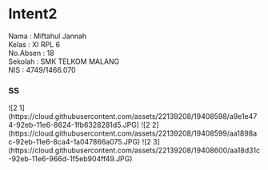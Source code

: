 # Intent2
<p>
Nama : Miftahul Jannah <br>
Kelas : XI RPL 6<br>
No.Absen : 18 <br>
Sekolah : SMK TELKOM MALANG <br>
NIS : 4749/1466.070
</p>
<h3> SS </h3>
![2 1](https://cloud.githubusercontent.com/assets/22139208/19408598/a9e1e474-92eb-11e6-8624-1fb6328281d5.JPG)
![2 2](https://cloud.githubusercontent.com/assets/22139208/19408599/aa1898ac-92eb-11e6-8ca4-1a047866a075.JPG)
![2 3](https://cloud.githubusercontent.com/assets/22139208/19408600/aa18d31c-92eb-11e6-966d-1f5eb904ff49.JPG)


